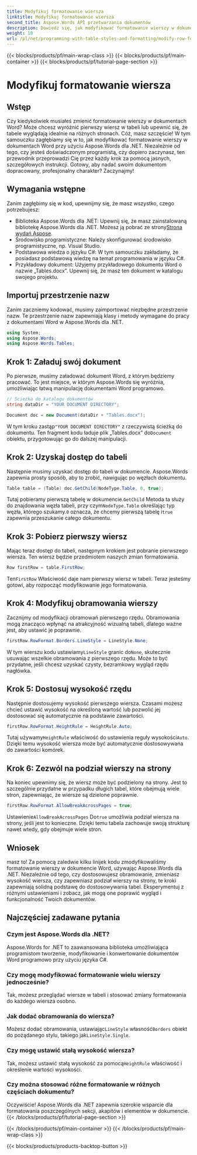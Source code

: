 ```yaml
---
title: Modyfikuj formatowanie wiersza
linktitle: Modyfikuj formatowanie wiersza
second_title: Aspose.Words API przetwarzania dokumentów
description: Dowiedz się, jak modyfikować formatowanie wierszy w dokumentach Word za pomocą Aspose.Words dla .NET dzięki naszemu szczegółowemu przewodnikowi krok po kroku. Idealne dla programistów na każdym poziomie.
weight: 10
url: /pl/net/programming-with-table-styles-and-formatting/modify-row-formatting/
---
```


{{< blocks/products/pf/main-wrap-class >}}
{{< blocks/products/pf/main-container >}}
{{< blocks/products/pf/tutorial-page-section >}}

# Modyfikuj formatowanie wiersza

## Wstęp

Czy kiedykolwiek musiałeś zmienić formatowanie wierszy w dokumentach Word? Może chcesz wyróżnić pierwszy wiersz w tabeli lub upewnić się, że tabele wyglądają idealnie na różnych stronach. Cóż, masz szczęście! W tym samouczku zagłębiamy się w to, jak modyfikować formatowanie wierszy w dokumentach Word przy użyciu Aspose.Words dla .NET. Niezależnie od tego, czy jesteś doświadczonym programistą, czy dopiero zaczynasz, ten przewodnik przeprowadzi Cię przez każdy krok za pomocą jasnych, szczegółowych instrukcji. Gotowy, aby nadać swoim dokumentom dopracowany, profesjonalny charakter? Zaczynajmy!

## Wymagania wstępne

Zanim zagłębimy się w kod, upewnijmy się, że masz wszystko, czego potrzebujesz:

- Biblioteka Aspose.Words dla .NET: Upewnij się, że masz zainstalowaną bibliotekę Aspose.Words dla .NET. Możesz ją pobrać ze strony[Strona wydań Aspose](https://releases.aspose.com/words/net/).
- Środowisko programistyczne: Należy skonfigurować środowisko programistyczne, np. Visual Studio.
- Podstawowa wiedza o języku C#: W tym samouczku zakładamy, że posiadasz podstawową wiedzę na temat programowania w języku C#.
- Przykładowy dokument: Użyjemy przykładowego dokumentu Word o nazwie „Tables.docx”. Upewnij się, że masz ten dokument w katalogu swojego projektu.

## Importuj przestrzenie nazw

Zanim zaczniemy kodować, musimy zaimportować niezbędne przestrzenie nazw. Te przestrzenie nazw zapewniają klasy i metody wymagane do pracy z dokumentami Word w Aspose.Words dla .NET.

```csharp
using System;
using Aspose.Words;
using Aspose.Words.Tables;
```

## Krok 1: Załaduj swój dokument

Po pierwsze, musimy załadować dokument Word, z którym będziemy pracować. To jest miejsce, w którym Aspose.Words się wyróżnia, umożliwiając łatwą manipulację dokumentami Word programowo.

```csharp
// Ścieżka do katalogu dokumentów
string dataDir = "YOUR DOCUMENT DIRECTORY";

Document doc = new Document(dataDir + "Tables.docx");
```

 W tym kroku zastąp`"YOUR DOCUMENT DIRECTORY"` z rzeczywistą ścieżką do dokumentu. Ten fragment kodu ładuje plik „Tables.docx” do`Document` obiektu, przygotowując go do dalszej manipulacji.

## Krok 2: Uzyskaj dostęp do tabeli

Następnie musimy uzyskać dostęp do tabeli w dokumencie. Aspose.Words zapewnia prosty sposób, aby to zrobić, nawigując po węzłach dokumentu.

```csharp
Table table = (Table) doc.GetChild(NodeType.Table, 0, true);
```

Tutaj pobieramy pierwszą tabelę w dokumencie.`GetChild` Metoda ta służy do znajdowania węzła tabeli, przy czym`NodeType.Table` określając typ węzła, którego szukamy.`0` oznacza, że chcemy pierwszą tabelę i`true` zapewnia przeszukanie całego dokumentu.

## Krok 3: Pobierz pierwszy wiersz

Mając teraz dostęp do tabeli, następnym krokiem jest pobranie pierwszego wiersza. Ten wiersz będzie przedmiotem naszych zmian formatowania.

```csharp
Row firstRow = table.FirstRow;
```

 Ten`FirstRow` Właściwość daje nam pierwszy wiersz w tabeli. Teraz jesteśmy gotowi, aby rozpocząć modyfikowanie jego formatowania.

## Krok 4: Modyfikuj obramowania wierszy

Zacznijmy od modyfikacji obramowań pierwszego rzędu. Obramowania mogą znacząco wpłynąć na atrakcyjność wizualną tabeli, dlatego ważne jest, aby ustawić je poprawnie.

```csharp
firstRow.RowFormat.Borders.LineStyle = LineStyle.None;
```

 W tym wierszu kodu ustawiamy`LineStyle` granic do`None`, skutecznie usuwając wszelkie obramowania z pierwszego rzędu. Może to być przydatne, jeśli chcesz uzyskać czysty, bezramkowy wygląd rzędu nagłówka.

## Krok 5: Dostosuj wysokość rzędu

Następnie dostosujemy wysokość pierwszego wiersza. Czasami możesz chcieć ustawić wysokość na określoną wartość lub pozwolić jej dostosować się automatycznie na podstawie zawartości.

```csharp
firstRow.RowFormat.HeightRule = HeightRule.Auto;
```

 Tutaj używamy`HeightRule` właściwość do ustawienia reguły wysokości`Auto`. Dzięki temu wysokość wiersza może być automatycznie dostosowywana do zawartości komórek.

## Krok 6: Zezwól na podział wierszy na strony

Na koniec upewnimy się, że wiersz może być podzielony na strony. Jest to szczególnie przydatne w przypadku długich tabel, które obejmują wiele stron, zapewniając, że wiersze są dzielone poprawnie.

```csharp
firstRow.RowFormat.AllowBreakAcrossPages = true;
```

 Ustawienie`AllowBreakAcrossPages` Do`true` umożliwia podział wiersza na strony, jeśli jest to konieczne. Dzięki temu tabela zachowuje swoją strukturę nawet wtedy, gdy obejmuje wiele stron.

## Wniosek

masz to! Za pomocą zaledwie kilku linijek kodu zmodyfikowaliśmy formatowanie wierszy w dokumencie Word, używając Aspose.Words dla .NET. Niezależnie od tego, czy dostosowujesz obramowanie, zmieniasz wysokość wiersza, czy zapewniasz podział wierszy na strony, te kroki zapewniają solidną podstawę do dostosowywania tabel. Eksperymentuj z różnymi ustawieniami i zobacz, jak mogą one poprawić wygląd i funkcjonalność Twoich dokumentów.

## Najczęściej zadawane pytania

### Czym jest Aspose.Words dla .NET?
Aspose.Words for .NET to zaawansowana biblioteka umożliwiająca programistom tworzenie, modyfikowanie i konwertowanie dokumentów Word programowo przy użyciu języka C#.

### Czy mogę modyfikować formatowanie wielu wierszy jednocześnie?
Tak, możesz przeglądać wiersze w tabeli i stosować zmiany formatowania do każdego wiersza osobno.

### Jak dodać obramowania do wiersza?
 Możesz dodać obramowania, ustawiając`LineStyle` własność`Borders` obiekt do pożądanego stylu, takiego jak`LineStyle.Single`.

### Czy mogę ustawić stałą wysokość wiersza?
 Tak, możesz ustawić stałą wysokość za pomocą`HeightRule` właściwość i określenie wartości wysokości.

### Czy można stosować różne formatowanie w różnych częściach dokumentu?
Oczywiście! Aspose.Words dla .NET zapewnia szerokie wsparcie dla formatowania poszczególnych sekcji, akapitów i elementów w dokumencie.
{{< /blocks/products/pf/tutorial-page-section >}}

{{< /blocks/products/pf/main-container >}}
{{< /blocks/products/pf/main-wrap-class >}}

{{< blocks/products/products-backtop-button >}}
